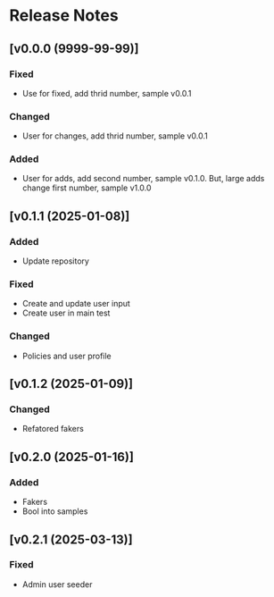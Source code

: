 # Release Notes

## [v0.0.0 (9999-99-99)]
### Fixed
- Use for fixed, add thrid number, sample v0.0.1

### Changed
- User for changes, add thrid number, sample v0.0.1

### Added
- User for adds, add second number, sample v0.1.0. But, large adds change first number, sample v1.0.0

## [v0.1.1 (2025-01-08)]
### Added
- Update repository

### Fixed
- Create and update user input
- Create user in main test

### Changed
- Policies and user profile

## [v0.1.2 (2025-01-09)]
### Changed
- Refatored fakers

## [v0.2.0 (2025-01-16)]
### Added
- Fakers
- Bool into samples

## [v0.2.1 (2025-03-13)]
### Fixed
- Admin user seeder